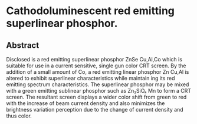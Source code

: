 # Cathodoluminescent red emitting superlinear phosphor.

## Abstract
Disclosed is a red emitting superlinear phosphor ZnSe Cu,Al,Co which is suitable for use in a current sensitive, single gun color CRT screen. By the addition of a small amount of Co, a red emitting linear phosphor Zn Cu,Al is altered to exhibit superlinear characteristics while maintain ing its red emitting spectrum characteristics. The superlinear phosphor may be mixed with a green emitting sublinear phosphor such as Zn₂SiO₄ Mn to form a CRT screen. The resultant screen displays a wider color shift from green to red with the increase of beam current density and also minimizes the brightness variation perception due to the change of current density and thus color.